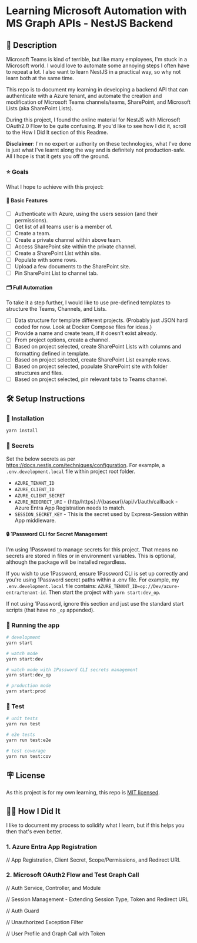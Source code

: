 # Learning Microsoft Automation with MS Graph APIs - NestJS Backend

## 📖 Description

Microsoft Teams is kind of terrible, but like many employees, I'm stuck in a Microsoft world.
I would love to automate some annoying steps I often have to repeat a lot.
I also want to learn NestJS in a practical way, so why not learn both at the same time.

This repo is to document my learning in developing a backend API that can authenticate with a Azure tenant, and automate the creation and modification of Microsoft Teams channels/teams, SharePoint, and Microsoft Lists (aka SharePoint Lists).

During this project, I found the online material for NestJS with Microsoft OAuth2.0 Flow to be quite confusing.
If you'd like to see how I did it, scroll to the How I Did It section of this Readme.

**Disclaimer**: I'm no expert or authority on these technologies, what I've done is just what I've learnt along the way and is definitely not production-safe. All I hope is that it gets you off the ground.

### ⭐ Goals

What I hope to achieve with this project:

#### 📝 Basic Features

- [ ] Authenticate with Azure, using the users session (and their permissions).
- [ ] Get list of all teams user is a member of.
- [ ] Create a team.
- [ ] Create a private channel within above team.
- [ ] Access SharePoint site within the private channel.
- [ ] Create a SharePoint List within site.
- [ ] Populate with some rows.
- [ ] Upload a few documents to the SharePoint site.
- [ ] Pin SharePoint List to channel tab.

#### 🗂️ Full Automation

To take it a step further, I would like to use pre-defined templates to structure the Teams, Channels, and Lists.

- [ ] Data structure for template different projects. (Probably just JSON hard coded for now. Look at Docker Compose files for ideas.)
- [ ] Provide a name and create team, if it doesn't exist already.
- [ ] From project options, create a channel.
- [ ] Based on project selected, create SharePoint Lists with columns and formatting defined in template.
- [ ] Based on project selected, create SharePoint List example rows.
- [ ] Based on project selected, populate SharePoint site with folder structures and files.
- [ ] Based on project selected, pin relevant tabs to Teams channel.

## 🛠️ Setup Instructions

### 🔧 Installation

```bash
yarn install
```

### 🔑 Secrets

Set the below secrets as per <https://docs.nestjs.com/techniques/configuration>. For example, a `.env.development.local` file within project root folder.

- `AZURE_TENANT_ID`
- `AZURE_CLIENT_ID`
- `AZURE_CLIENT_SECRET`
- `AZURE_REDIRECT_URI` - {http/https}://{baseurl}/api/v1/auth/callback - Azure Entra App Registration needs to match.
- `SESSION_SECRET_KEY` - This is the secret used by Express-Session within App middleware.

#### 🔒 1Password CLI for Secret Management

I'm using 1Password to manage secrets for this project. That means no secrets are stored in files or in environment variables. This is optional, although the package will be installed regardless.

If you wish to use 1Password, ensure 1Password CLI is set up correctly and you're using 1Password secret paths within a .env file. For example, my `.env.development.local` file contains: `AZURE_TENANT_ID=op://Dev/azure-entra/tenant-id`.
Then start the project with `yarn start:dev_op`.

If not using 1Password, ignore this section and just use the standard start scripts (that have no `_op` appended).

### 🏃 Running the app

```bash
# development
yarn start

# watch mode
yarn start:dev

# watch mode with 1Password CLI secrets management 
yarn start:dev_op

# production mode
yarn start:prod
```

### 🔨 Test

```bash
# unit tests
yarn run test

# e2e tests
yarn run test:e2e

# test coverage
yarn run test:cov
```

## 🪧 License

As this project is for my own learning, this repo is [MIT licensed](LICENSE).

## 🧑‍🏫 How I Did It

I like to document my process to solidify what I learn, but if this helps you then that's even better.

### 1. Azure Entra App Registration

// App Registration, Client Secret, Scope/Permissions, and Redirect URI.

### 2. Microsoft OAuth2 Flow and Test Graph Call

// Auth Service, Controller, and Module

// Session Management - Extending Session Type, Token and Redirect URL

// Auth Guard

// Unauthorized Exception Filter

// User Profile and Graph Call with Token

